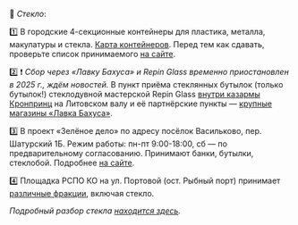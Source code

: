 🍾 *Стекло*:

1️⃣ В городские 4-секционные контейнеры для пластика, металла, макулатуры и стекла. [Карта контейнеров](https://new.esoo39.ru/%d1%80%d1%81%d0%be/).
Перед тем как сдавать, проверьте список принимаемого [на сайте](https://new.esoo39.ru/рсо).

2️⃣ ❗️ *Сбор через «Лавку Бахуса» и Repin Glass временно приостановлен в 2025 г., ждём новостей.*
В пункт приёма стеклянных бутылок \(только бутылок!\) стеклодувной мастерской Repin Glass [внутри казармы Кронпринц](https://t.me/ecoklgd/907) на Литовском валу и её партнёрские пункты — [крупные магазины «Лавка Бахуса»](https://t.me/ecoklgd/1423).

3️⃣ В проект «Зелёное дело» по адресу посёлок Васильково, пер. Шатурский 1Б. Режим работы: пн-пт 9:00-18:00, сб — по предварительному согласованию. Принимают банки, бутылки, стеклобой. Подробнее [на сайте](https://про.зеленоедело.рф).

4️⃣ Площадка РСПО КО на ул. Портовой \(ост. Рыбный порт\) принимает [различные фракции](https://www.notion.so/ecoklgd/066a2f98607e4d378d23dbcc5bae64ff), включая стекло.

*Подробный разбор стекла [находится здесь](https://ecoklgd.notion.site/619e7f4dd42945988a63eae055cbcd5c?pvs=4).*
